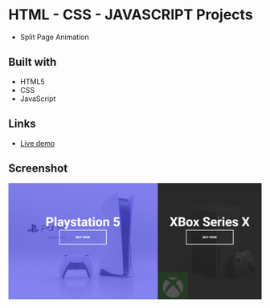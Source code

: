 # HTML - CSS - JAVASCRIPT Projects

- Split Page Animation

## Built with

- HTML5
- CSS
- JavaScript

## Links

- [Live demo](https://splitpagejs.netlify.app/)

## Screenshot

![screenshot](./images/split%20landing%20page.png)
